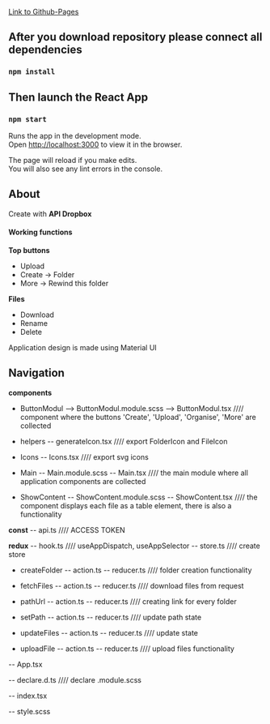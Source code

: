 [Link to Github-Pages ](https://alexlogvinmal.github.io/dbb-test-task/ "alexlogvinmal.github.io/dbb-test-task/")

## After you download repository please connect all dependencies

### `npm install`

## Then launch the React App

### `npm start`

Runs the app in the development mode.\
Open [http://localhost:3000](http://localhost:3000) to view it in the browser.

The page will reload if you make edits.\
You will also see any lint errors in the console.

## About

Create with **API Dropbox**

#### Working functions

**Top buttons**
- Upload
- Create -> Folder
- More -> Rewind this folder

**Files**
- Download
- Rename
- Delete


Application design is made using Material UI


## **Navigation**


**components**

- ButtonModul
--> ButtonModul.module.scss
--> ButtonModul.tsx //// component where the buttons 'Create', 'Upload', 'Organise', 'More' are collected

- helpers
-- generateIcon.tsx //// export FolderIcon and FileIcon 

- Icons
-- Icons.tsx //// export svg icons

- Main
-- Main.module.scss
-- Main.tsx //// the main module where all application components are collected

- ShowContent
-- ShowContent.module.scss
-- ShowContent.tsx //// the component displays each file as a table element, there is also a functionality

**const**
-- api.ts //// ACCESS TOKEN

**redux**
-- hook.ts //// useAppDispatch, useAppSelector
-- store.ts //// create store

- createFolder
-- action.ts
-- reducer.ts //// folder creation functionality

- fetchFiles
-- action.ts
-- reducer.ts //// download files from request

- pathUrl
-- action.ts
-- reducer.ts //// creating link for every folder 

- setPath
-- action.ts
-- reducer.ts //// update path state

- updateFiles
-- action.ts
-- reducer.ts //// update state

- uploadFile
-- action.ts
-- reducer.ts ////  upload files functionality

-- App.tsx

-- declare.d.ts //// declare .module.scss

-- index.tsx

-- style.scss

